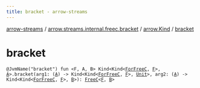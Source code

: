 ```yaml
---
title: bracket - arrow-streams
---
```


[arrow-streams](../../index.html) / [arrow.streams.internal.freec.bracket](../index.html) / [arrow.Kind](index.html) / [bracket](./bracket.html)

# bracket

`@JvmName("bracket") fun <F, A, B> Kind<Kind<`[`ForFreeC`](../../arrow.streams.internal/-for-free-c.html)`, `[`F`](bracket.html#F)`>, `[`A`](bracket.html#A)`>.bracket(arg1: (`[`A`](bracket.html#A)`) -> Kind<Kind<`[`ForFreeC`](../../arrow.streams.internal/-for-free-c.html)`, `[`F`](bracket.html#F)`>, `[`Unit`](https://kotlinlang.org/api/latest/jvm/stdlib/kotlin/-unit/index.html)`>, arg2: (`[`A`](bracket.html#A)`) -> Kind<Kind<`[`ForFreeC`](../../arrow.streams.internal/-for-free-c.html)`, `[`F`](bracket.html#F)`>, `[`B`](bracket.html#B)`>): `[`FreeC`](../../arrow.streams.internal/-free-c/index.html)`<`[`F`](bracket.html#F)`, `[`B`](bracket.html#B)`>`